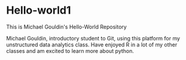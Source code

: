 # Hello-world1
This is Michael Gouldin's Hello-World Repository

Michael Gouldin, introductory student to Git, using this platform for my unstructured data analytics class. Have enjoyed R in a lot of my other classes and am excited to learn more about python. 
